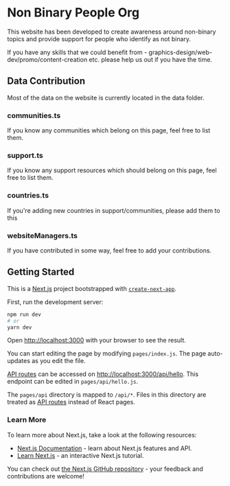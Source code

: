 # Non Binary People Org
This website has been developed to create awareness around non-binary topics and provide support for people who identify as not binary.

If you have any skills that we could benefit from - graphics-design/web-dev/promo/content-creation etc. please help us out if you have the time. 

## Data Contribution

Most of the data on the website is currently located in the data folder.

### communities.ts

If you know any communities which belong on this page, feel free to list them.

### support.ts

If you know any support resources which should belong on this page, feel free to list them.

### countries.ts

If you're adding new countries in support/communities, please add them to this

### websiteManagers.ts

If you have contributed in some way, feel free to add your contributions.


## Getting Started

This is a [Next.js](https://nextjs.org/) project bootstrapped with [`create-next-app`](https://github.com/vercel/next.js/tree/canary/packages/create-next-app).

First, run the development server:

```bash
npm run dev
# or
yarn dev
```

Open [http://localhost:3000](http://localhost:3000) with your browser to see the result.

You can start editing the page by modifying `pages/index.js`. The page auto-updates as you edit the file.

[API routes](https://nextjs.org/docs/api-routes/introduction) can be accessed on [http://localhost:3000/api/hello](http://localhost:3000/api/hello). This endpoint can be edited in `pages/api/hello.js`.

The `pages/api` directory is mapped to `/api/*`. Files in this directory are treated as [API routes](https://nextjs.org/docs/api-routes/introduction) instead of React pages.

### Learn More

To learn more about Next.js, take a look at the following resources:

- [Next.js Documentation](https://nextjs.org/docs) - learn about Next.js features and API.
- [Learn Next.js](https://nextjs.org/learn) - an interactive Next.js tutorial.

You can check out [the Next.js GitHub repository](https://github.com/vercel/next.js/) - your feedback and contributions are welcome!
